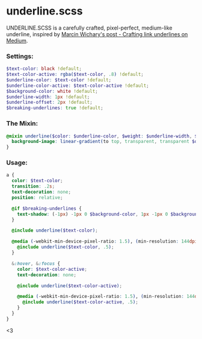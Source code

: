 # underline.scss

UNDERLINE.SCSS is a carefully crafted, pixel-perfect, medium-like underline, inspired by [Marcin Wichary's post - Crafting link underlines on Medium](https://medium.design/crafting-link-underlines-on-medium-7c03a9274f9#.jhvfwlt8q).

### Settings:
```scss
$text-color: black !default;
$text-color-active: rgba($text-color, .8) !default;
$underline-color: $text-color !default;
$underline-color-active: $text-color-active !default;
$background-color: white !default;
$underline-width: 1px !default;
$underline-offset: 2px !default;
$breaking-underlines: true !default;
```

### The Mixin:
```scss
@mixin underline($color: $underline-color, $weight: $underline-width, $offset: $underline-offset) {
  background-image: linear-gradient(to top, transparent, transparent $offset, $color $offset, $color ($offset + $weight), transparent ($offset + $weight));
}
```

### Usage:
```scss
a {
  color: $text-color;
  transition: .2s;
  text-decoration: none;
  position: relative;

  @if $breaking-underlines {
    text-shadow: (-1px) -1px 0 $background-color, 1px -1px 0 $background-color, -1px 1px 0 $background-color, 1px 1px 0 $background-color;
  }

  @include underline($text-color);

  @media (-webkit-min-device-pixel-ratio: 1.5), (min-resolution: 144dpi) {
    @include underline($text-color, .5);
  }

  &:hover, &:focus {
    color: $text-color-active;
    text-decoration: none;

    @include underline($text-color-active);

    @media (-webkit-min-device-pixel-ratio: 1.5), (min-resolution: 144dpi) {
      @include underline($text-color-active, .5);
    }
  }
}
```

<3

